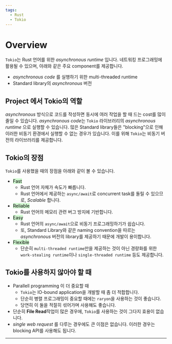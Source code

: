 ```yaml
---
tags:
  - Rust
  - Tokio
---
```

# Overview

`Tokio`는 Rust 언어를 위한 *asynchronous runtime* 입니다.
네트워킹 프로그래밍에 활용될 수 있으며, 아래와 같은 주요 component를 제공합니다.
- *asynchronous code* 를 실행하기 위한 multi-threaded runtime
- Standard library의 *asynchronous* 버전

## Project 에서 Tokio의 역할
*asynchronous* 방식으로 코드를 작성하면 동시에 여러 작업을 할 때 드는 cost를 많이 줄일 수 있습니다. *asynchronous code*는 `Tokio` 라이브러리의 *asynchronous runtime* 으로 실행할 수 있습니다. 많은 Standard library들은 "blocking"으로 인해 이러한 비동기 환경에서 실행할 수 없는 경우가 있습니다. 이를 위해 `Tokio`는 비동기 버전의 라이브러리를 제공합니다.

## Tokio의 장점
`Tokio`를 사용했을 때의 장점을 아래와 같이 볼 수 있습니다.
- <mark style="background: #BBFABBA6;">Fast</mark>
	- Rust 언어 자체가 속도가 빠릅니다.
	- Rust 언어에서 제공하는 `async/await`로 concurrent task를 돌릴 수 있으므로, *Scalable* 합니다.
- <mark style="background: #BBFABBA6;">Reliable</mark>
	- Rust 언어의 메모리 관련 버그 방지에 기반합니다.
- <mark style="background: #BBFABBA6;">Easy</mark>
	- Rust 언어의 `async/await`으로 비동기 프로그래밍하기가 쉽습니다.
	- 또, Standard Library와 같은 naming convention을 따르는 *asynchronous* 버전의 library를 제공하기 때문에 개발이 용이합니다.
- <mark style="background: #BBFABBA6;">Flexible</mark>
	- 단순히 `multi-threaded runtime`만을 제공하는 것이 아닌 경량화를 위한 `work-stealing runtime`이나 `single-threaded runtime` 등도 제공합니다.

## Tokio를 사용하지 않아야 할 때
- Parallell programming 이 더 중요할 때
	- `Tokio`는 IO-bound application을 개발할 때 좀 더 적합합니다.
	- 단순히 병렬 프로그래밍이 중요할 때에는 `raryon`을 사용하는 것이 좋습니다.
	- 당연히 이 둘을 적절히 섞어가며 사용해도 좋습니다.
- 단순히 **File Read**작업이 많은 경우에, `Tokio`를 사용하는 것이 그다지 효용이 없습니다.
- *single web request* 를 다루는 경우에도 큰 이점은 없습니다. 이러한 경우는 blocking API를 사용해도 됩니다.

---